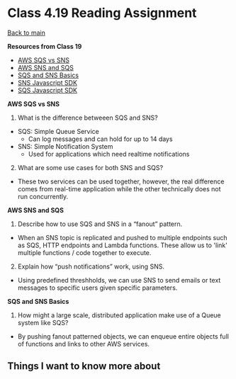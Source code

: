 # Class 4.19 Reading Assignment

[Back to main](https://michaeldulin.github.io/reading-notes)

**Resources from Class 19**
- [AWS SQS vs SNS](https://medium.com/awesome-cloud/aws-difference-between-sqs-and-sns-61a397bf76c5)
- [AWS SNS and SQS](https://www.youtube.com/watch?v=mXk0MNjlO7A)
- [SQS and SNS Basics](https://www.youtube.com/watch?v=UesxWuZMZqI)
- [SNS Javascript SDK](https://docs.aws.amazon.com/AWSJavaScriptSDK/latest/AWS/SNS.html)
- [SQS Javascript SDK](https://docs.aws.amazon.com/AWSJavaScriptSDK/latest/AWS/SQS.html)

**AWS SQS vs SNS**
1. What is the difference betweeen SQS and SNS?
  - SQS: Simple Queue Service
    - Can log messages and can hold for up to 14 days
  - SNS: Simple Notification System
    - Used for applications which need realtime notifications 
2. What are some use cases for both SNS and SQS?
  - These two services can be used together, however, the real difference comes from real-time application while the other technically does not run concurrently.

  
**AWS SNS and SQS**
1. Describe how to use SQS and SNS in a “fanout” pattern.
  - When an SNS topic is replicated and pushed to multiple endpoints such as SQS, HTTP endpoints and Lambda functions. These allow us to 'link' multiple functions / code together to execute.
2. Explain how “push notifications” work, using SNS.
  - Using predefined threshholds, we can use SNS to send emails or text messages to specific users given specific parameters.


**SQS and SNS Basics**
1. How might a large scale, distributed application make use of a Queue system like SQS?
  - By pushing fanout patterned objects, we can enqueue entire objects full of functions and links to other AWS services.



## Things I want to know more about
